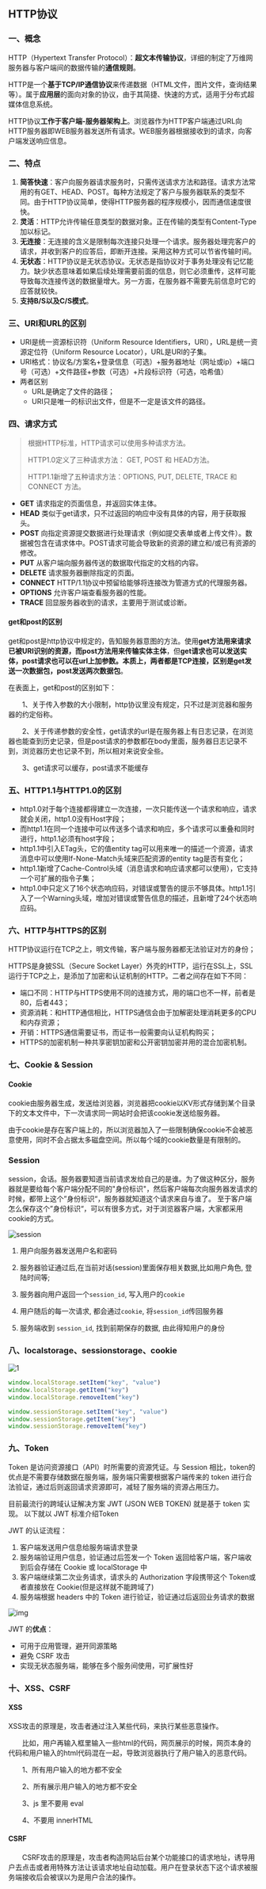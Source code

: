 ## HTTP协议

### 一、概念

HTTP（Hypertext Transfer Protocol）：**超文本传输协议**，详细的制定了万维网服务器与客户端间的数据传输的**通信规则**。

HTTP是一个**基于TCP/IP通信协议**来传递数据（HTML文件，图片文件，查询结果等）。属于**应用层**的面向对象的协议，由于其简捷、快速的方式，适用于分布式超媒体信息系统。

HTTP协议**工作于客户端-服务器架构上**。浏览器作为HTTP客户端通过URL向HTTP服务器即WEB服务器发送所有请求。WEB服务器根据接收到的请求，向客户端发送响应信息。



### 二、特点

1. **简答快速**：客户向服务器请求服务时，只需传送请求方法和路径。请求方法常用的有GET、HEAD、POST。每种方法规定了客户与服务器联系的类型不同。由于HTTP协议简单，使得HTTP服务器的程序规模小，因而通信速度很快。
2. **灵活**：HTTP允许传输任意类型的数据对象。正在传输的类型有Content-Type加以标记。
3. **无连接**：无连接的含义是限制每次连接只处理一个请求。服务器处理完客户的请求，并收到客户的应答后，即断开连接。采用这种方式可以节省传输时间。
4. **无状态**：HTTP协议是无状态协议。无状态是指协议对于事务处理没有记忆能力。缺少状态意味着如果后续处理需要前面的信息，则它必须重传，这样可能导致每次连接传送的数据量增大。另一方面，在服务器不需要先前信息时它的应答就较快。
5. **支持B/S以及C/S模式**。



### 三、URI和URL的区别

- URI是统一资源标识符（Uniform Resource Identifiers，URI），URL是统一资源定位符（Uniform Resource Locator），URL是URI的子集。
- URI格式：协议名/方案名+登录信息（可选）+服务器地址（网址或ip）+端口号（可选）+文件路径+参数（可选）+片段标识符（可选，哈希值）
- 两者区别
  - URL是确定了文件的路径；
  - URI只是唯一的标识出文件，但是不一定是该文件的路径。



### 四、请求方式

>根据HTTP标准，HTTP请求可以使用多种请求方法。
>
>HTTP1.0定义了三种请求方法： GET, POST 和 HEAD方法。
>
>HTTP1.1新增了五种请求方法：OPTIONS, PUT, DELETE, TRACE 和 CONNECT 方法。

- **GET**  请求指定的页面信息，并返回实体主体。
- **HEAD** 类似于get请求，只不过返回的响应中没有具体的内容，用于获取报头。
- **POST** 向指定资源提交数据进行处理请求（例如提交表单或者上传文件）。数据被包含在请求体中。POST请求可能会导致新的资源的建立和/或已有资源的修改。
- **PUT**  从客户端向服务器传送的数据取代指定的文档的内容。
- **DELETE**   请求服务器删除指定的页面。
- **CONNECT** HTTP/1.1协议中预留给能够将连接改为管道方式的代理服务器。
- **OPTIONS**  允许客户端查看服务器的性能。
- **TRACE**    回显服务器收到的请求，主要用于测试或诊断。



#### get和post的区别

get和post是http协议中规定的，告知服务器意图的方法。使用**get方法用来请求已被URI识别的资源，而post方法用来传输实体主体**，但**get请求也可以发送实体，post请求也可以在url上加参数。本质上，两者都是TCP连接，区别是get发送一次数据包，post发送两次数据包**。

在表面上，get和post的区别如下：

　　1、关于传入参数的大小限制，http协议里没有规定，只不过是浏览器和服务器的约定俗称。

　　2、关于传递参数的安全性，get请求的url是在服务器上有日志记录，在浏览器也能查到历史记录，但是post请求的参数都在body里面，服务器日志记录不到，浏览器历史也记录不到，所以相对来说安全些。

　　3、get请求可以缓存，post请求不能缓存



### 五、HTTP1.1与HTTP1.0的区别

- http1.0对于每个连接都得建立一次连接，一次只能传送一个请求和响应，请求就会关闭，http1.0没有Host字段；
- 而http1.1在同一个连接中可以传送多个请求和响应，多个请求可以重叠和同时进行，http1.1必须有host字段；
- http1.1中引入ETag头，它的值entity tag可以用来唯一的描述一个资源，请求消息中可以使用If-None-Match头域来匹配资源的entity tag是否有变化；
- http1.1新增了Cache-Control头域（消息请求和响应请求都可以使用），它支持一个可扩展的指令子集；
- http1.0中只定义了16个状态响应码，对错误或警告的提示不够具体。http1.1引入了一个Warning头域，增加对错误或警告信息的描述，且新增了24个状态响应码。



### 六、HTTP与HTTPS的区别

HTTP协议运行在TCP之上，明文传输，客户端与服务器都无法验证对方的身份；

HTTPS是身披SSL（Secure Socket Layer）外壳的HTTP，运行在SSL上，SSL 运行于TCP之上，是添加了加密和认证机制的HTTP。二者之间存在如下不同：

- 端口不同：HTTP与HTTPS使用不同的连接方式，用的端口也不一样，前者是80，后者443；
- 资源消耗：和HTTP通信相比，HTTPS通信会由于加解密处理消耗更多的CPU和内存资源；
- 开销：HTTPS通信需要证书，而证书一般需要向认证机构购买；
- HTTPS的加密机制一种共享密钥加密和公开密钥加密并用的混合加密机制。



### 七、Cookie & Session

#### Cookie

cookie由服务器生成，发送给浏览器，浏览器把cookie以KV形式存储到某个目录下的文本文件中，下一次请求同一网站时会把该cookie发送给服务器。

由于cookie是存在客户端上的，所以浏览器加入了一些限制确保cookie不会被恶意使用，同时不会占据太多磁盘空间。所以每个域的cookie数量是有限制的。



### Session

session，会话。服务器要知道当前请求发给自己的是谁。为了做这种区分，服务器就是要给每个客户端分配不同的"身份标识"，然后客户端每次向服务器发请求的时候，都带上这个”身份标识“，服务器就知道这个请求来自与谁了。 至于客户端怎么保存这个”身份标识“，可以有很多方式，对于浏览器客户端，大家都采用cookie的方式。

![session](https://user-gold-cdn.xitu.io/2019/6/13/16b4fb158d3a7cbb?imageView2/0/w/1280/h/960/format/webp/ignore-error/1)

1. 用户向服务器发送用户名和密码

2. 服务器验证通过后,在当前对话(session)里面保存相关数据,比如用户角色, 登陆时间等;

3. 服务器向用户返回一个`session_id`, 写入用户的`cookie`

4. 用户随后的每一次请求, 都会通过`cookie`, 将`session_id`传回服务器

5. 服务端收到 `session_id`, 找到前期保存的数据, 由此得知用户的身份



### 八、localstorage、sessionstorage、cookie

![1](https://p3-juejin.byteimg.com/tos-cn-i-k3u1fbpfcp/1a67fe2bd365470395d8a4be3829addc~tplv-k3u1fbpfcp-zoom-1.image)

```javascript
window.localStorage.setItem("key", "value")
window.localStorage.getItem("key")
window.localStorage.removeItem("key")

window.sessionStorage.setItem("key", "value")
window.sessionStorage.getItem("key")
window.sessionStorage.removeItem("key")
```



### 九、Token

Token 是访问资源接口（API）时所需要的资源凭证。与 Session 相比，token的优点是不需要存储数据在服务端，服务端只需要根据客户端传来的 token 进行合法验证，通过后则返回请求资源即可，减轻了服务端的资源占用压力。

目前最流行的跨域认证解决方案 JWT (JSON WEB TOKEN) 就是基于 token 实现。 以下就以 JWT 标准介绍Token

JWT 的认证流程：

1. 客户端发送用户信息给服务端请求登录
2. 服务端验证用户信息，验证通过后签发一个 Token 返回给客户端，客户端收到后会存储在 Cookie 或 localStorage 中
3. 客户端继续第二次业务请求，请求头的 Authorization 字段携带这个 Token或者直接放在 Cookie(但是这样就不能跨域了)
4. 服务端根据 headers 中的 Token 进行验证，验证通过后返回业务请求的数据

![img](https://user-gold-cdn.xitu.io/2020/1/8/16f84690abd3348b?imageView2/0/w/1280/h/960/format/webp/ignore-error/1)

JWT 的**优点**：

- 可用于应用管理，避开同源策略
- 避免 CSRF 攻击
- 实现无状态服务端，能够在多个服务间使用，可扩展性好



### 十、XSS、CSRF

#### XSS

XSS攻击的原理是，攻击者通过注入某些代码，来执行某些恶意操作。

　　比如，用户再输入框里输入一些html的代码，网页展示的时候，网页本身的代码和用户输入的html代码混在一起，导致浏览器执行了用户输入的恶意代码。

　　1、所有用户输入的地方都不安全

　　2、所有展示用户输入的地方都不安全

　　3、js 里不要用 eval

　　4、不要用 innerHTML

#### CSRF

　　CSRF攻击的原理是，攻击者构造网站后台某个功能接口的请求地址，诱导用户去点击或者用特殊方法让该请求地址自动加载。用户在登录状态下这个请求被服务端接收后会被误以为是用户合法的操作。


